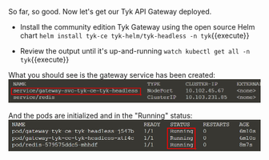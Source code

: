 So far, so good. Now let's get our Tyk API Gateway deployed.

*  Install the community edition Tyk Gateway using the open source Helm chart
`helm install tyk-ce tyk-helm/tyk-headless -n tyk`{{execute}}
	
*  Review the output until it's up-and-running
`watch kubectl get all -n tyk`{{execute}}
	
What you should see is the gateway service has been created:
![Gateway service](./assets/step3_service.png)

And the pods are initialized and in the "Running" status:
![Gateway service](./assets/step3_pod_status.png)